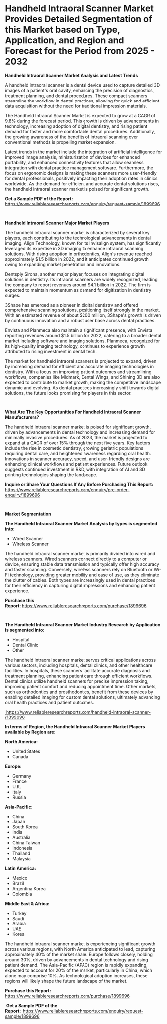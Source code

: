 <p><h1>Handheld Intraoral Scanner Market Provides Detailed Segmentation of this Market based on Type, Application, and Region and Forecast for the Period from 2025 - 2032</h1></p><p><strong>Handheld Intraoral Scanner Market Analysis and Latest Trends</strong></p>
<p><p>A handheld intraoral scanner is a dental device used to capture detailed 3D images of a patient's oral cavity, enhancing the precision of diagnostics, treatment planning, and dental procedures. These compact scanners streamline the workflow in dental practices, allowing for quick and efficient data acquisition without the need for traditional impression materials.</p><p>The Handheld Intraoral Scanner Market is expected to grow at a CAGR of 9.8% during the forecast period. This growth is driven by advancements in technology, increasing adoption of digital dentistry, and rising patient demand for faster and more comfortable dental procedures. Additionally, the growing awareness of the benefits of intraoral scanning over conventional methods is propelling market expansion.</p><p>Latest trends in the market include the integration of artificial intelligence for improved image analysis, miniaturization of devices for enhanced portability, and enhanced connectivity features that allow seamless integration with dental practice management software. Furthermore, the focus on ergonomic designs is making these scanners more user-friendly for dental professionals, positively impacting their adoption rates in clinics worldwide. As the demand for efficient and accurate dental solutions rises, the handheld intraoral scanner market is poised for significant growth.</p></p>
<p><strong>Get a Sample PDF of the Report:&nbsp;</strong> <a href="https://www.reliableresearchreports.com/enquiry/request-sample/1899696?utm_campaign=3048&utm_medium=2&utm_source=Github&utm_content=ia&utm_term=16042025&utm_id=handheld-intraoral-scanner">https://www.reliableresearchreports.com/enquiry/request-sample/1899696</a></p>
<p>&nbsp;</p>
<p><strong>Handheld Intraoral Scanner Major Market Players</strong></p>
<p><p>The handheld intraoral scanner market is characterized by several key players, each contributing to the technological advancements in dental imaging. Align Technology, known for its Invisalign system, has significantly leveraged its expertise in 3D imaging to enhance intraoral scanning solutions. With rising adoption in orthodontics, Align's revenue reached approximately $1.5 billion in 2022, and it anticipates continued growth owing to expanding market penetration and innovations.</p><p>Dentsply Sirona, another major player, focuses on integrating digital solutions in dentistry. Its intraoral scanners are widely recognized, leading the company to report revenues around $4.1 billion in 2022. The firm is expected to maintain momentum as demand for digitization in dentistry surges.</p><p>3Shape has emerged as a pioneer in digital dentistry and offered comprehensive scanning solutions, positioning itself strongly in the market. With an estimated revenue of about $200 million, 3Shape's growth is driven by continuous innovation and a robust user base across dental practices.</p><p>Envista and Planmeca also maintain a significant presence, with Envista reporting revenues around $1.5 billion for 2022, catering to a broader dental market including software and imaging solutions. Planmeca, recognized for its high-quality imaging technology, continues to experience growth attributed to rising investment in dental tech.</p><p>The market for handheld intraoral scanners is projected to expand, driven by increasing demand for efficient and accurate imaging technologies in dentistry. With a focus on improving patient outcomes and streamlining workflows, companies like Midmark, Dental Wings, and Shining 3D are also expected to contribute to market growth, making the competitive landscape dynamic and evolving. As dental practices increasingly shift towards digital solutions, the future looks promising for players in this sector.</p></p>
<p>&nbsp;</p>
<p><strong>What Are The Key Opportunities For Handheld Intraoral Scanner Manufacturers?</strong></p>
<p><p>The handheld intraoral scanner market is poised for significant growth, driven by advancements in dental technology and increasing demand for minimally invasive procedures. As of 2023, the market is projected to expand at a CAGR of over 15% through the next five years. Key factors include the rise in cosmetic dentistry, growing geriatric populations requiring dental care, and heightened awareness regarding oral health. Innovations in scanner accuracy, speed, and user-friendly designs are enhancing clinical workflows and patient experiences. Future outlook suggests continued investment in R&D, with integration of AI and 3D printing technologies shaping the landscape.</p></p>
<p><strong>Inquire or Share Your Questions If Any Before Purchasing This Report:</strong> <a href="https://www.reliableresearchreports.com/enquiry/pre-order-enquiry/1899696?utm_campaign=3048&utm_medium=2&utm_source=Github&utm_content=ia&utm_term=16042025&utm_id=handheld-intraoral-scanner">https://www.reliableresearchreports.com/enquiry/pre-order-enquiry/1899696</a></p>
<p>&nbsp;</p>
<p><strong>Market Segmentation</strong></p>
<p><strong>The Handheld Intraoral Scanner Market Analysis by types is segmented into:</strong></p>
<p><ul><li>Wired Scanner</li><li>Wireless Scanner</li></ul></p>
<p><p>The handheld intraoral scanner market is primarily divided into wired and wireless scanners. Wired scanners connect directly to a computer or device, ensuring stable data transmission and typically offer high accuracy and faster scanning. Conversely, wireless scanners rely on Bluetooth or Wi-Fi technology, providing greater mobility and ease of use, as they eliminate the clutter of cables. Both types are increasingly used in dental practices for their efficiency in capturing digital impressions and enhancing patient experience.</p></p>
<p><strong>Purchase this Report:&nbsp;</strong><a href="https://www.reliableresearchreports.com/purchase/1899696?utm_campaign=3048&utm_medium=2&utm_source=Github&utm_content=ia&utm_term=16042025&utm_id=handheld-intraoral-scanner">https://www.reliableresearchreports.com/purchase/1899696</a></p>
<p>&nbsp;</p>
<p><strong>The Handheld Intraoral Scanner Market Industry Research by Application is segmented into:</strong></p>
<p><ul><li>Hospital</li><li>Dental Clinic</li><li>Other</li></ul></p>
<p><p>The handheld intraoral scanner market serves critical applications across various sectors, including hospitals, dental clinics, and other healthcare facilities. In hospitals, these scanners facilitate accurate diagnosis and treatment planning, enhancing patient care through efficient workflows. Dental clinics utilize handheld scanners for precise impression taking, improving patient comfort and reducing appointment time. Other markets, such as orthodontics and prosthodontics, benefit from these devices by enabling detailed imaging for custom dental solutions, ultimately advancing oral health practices and patient outcomes.</p></p>
<p><a href="https://www.reliableresearchreports.com/handheld-intraoral-scanner-r1899696?utm_campaign=3048&utm_medium=2&utm_source=Github&utm_content=ia&utm_term=16042025&utm_id=handheld-intraoral-scanner">&nbsp;https://www.reliableresearchreports.com/handheld-intraoral-scanner-r1899696</a></p>
<p><strong>In terms of Region, the Handheld Intraoral Scanner Market Players available by Region are:</strong></p>
<p>
    <p> <strong> North America: </strong>
        <ul>
            <li>United States</li>
            <li>Canada</li>
        </ul>
        </p> 
    <p> <strong> Europe: </strong>
        <ul>
            <li>Germany</li>
            <li>France</li>
            <li>U.K.</li>
            <li>Italy</li>
            <li>Russia</li>
        </ul>
        </p> 
    <p> <strong> Asia-Pacific: </strong>
        <ul>
            <li>China</li>
            <li>Japan</li>
            <li>South Korea</li>
            <li>India</li>
            <li>Australia</li>
            <li>China Taiwan</li>
            <li>Indonesia</li>
            <li>Thailand</li>
            <li>Malaysia</li>
        </ul>
        </p> 
    <p> <strong> Latin America: </strong>
        <ul>
            <li>Mexico</li>
            <li>Brazil</li>
            <li>Argentina Korea</li>
            <li>Colombia</li>
        </ul>
        </p> 
    <p> <strong> Middle East & Africa: </strong>
        <ul>
            <li>Turkey</li>
            <li>Saudi</li>
            <li>Arabia</li>
            <li>UAE</li>
            <li>Korea</li>
        </ul>
    </p>
    </p>
<p><p>The handheld intraoral scanner market is experiencing significant growth across various regions, with North America anticipated to lead, capturing approximately 40% of the market share. Europe follows closely, holding around 30%, driven by advancements in dental technology and rising patient demand. The Asia-Pacific (APAC) region is rapidly expanding, expected to account for 20% of the market, particularly in China, which alone may comprise 10%. As technological adoption increases, these regions will likely shape the future landscape of the market.</p></p>
<p><strong>Purchase this Report: </strong><a href="https://www.reliableresearchreports.com/purchase/1899696?utm_campaign=3048&utm_medium=2&utm_source=Github&utm_content=ia&utm_term=16042025&utm_id=handheld-intraoral-scanner">https://www.reliableresearchreports.com/purchase/1899696</a></p>
<p>&nbsp;<strong>Get a Sample PDF of the Report:&nbsp;&nbsp;</strong><a href="https://www.reliableresearchreports.com/enquiry/request-sample/1899696?utm_campaign=3048&utm_medium=2&utm_source=Github&utm_content=ia&utm_term=16042025&utm_id=handheld-intraoral-scanner">https://www.reliableresearchreports.com/enquiry/request-sample/1899696</a></p>
<p><strong></strong></p>
<p><p></p><p></p><p></p></p>